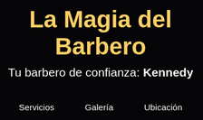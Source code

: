 <!DOCTYPE html>
<html lang="es">
<head>
  <meta charset="UTF-8" />
  <meta name="viewport" content="width=device-width, initial-scale=1.0" />
  <title>La Magia del Barbero</title>
  <style>
    /* ---------------- Reset & Variables ---------------- */
    * { box-sizing: border-box; margin:0; padding:0; }
    html, body { width:100%; height:100%; overflow-x:hidden; font-family: 'Poppins', sans-serif; background:#050407; color:#fff; }
    a { text-decoration:none; color:inherit; }
    img { display:block; width:100%; }

    /* ---------------- Animations ---------------- */
    @keyframes fadeIn { from {opacity:0;} to {opacity:1;} }
    @keyframes fadeUp { from { opacity:0; transform: translateY(30px);} to {opacity:1; transform:translateY(0);} }
    @keyframes shine { 0% {left:-50%;} 50% {left:150%;} 100% {left:150%;} }

    .reveal { opacity:0; transform: translateY(30px); transition: all .7s ease-in-out; }
    .reveal.visible { opacity:1; transform: none; }

    /* ---------------- Header (Hero) ---------------- */
    header { display:flex; flex-direction: column; align-items: center; justify-content:center; height:100vh; background: url('https://source.unsplash.com/1600x900/?barber-shop') center/cover no-repeat; text-align: center; position: relative; }
    header:after { content:''; position:absolute; inset:0; background: rgba(0,0,0,0.5); }
    header h1, header p, header nav { position: relative; z-index:1; }
    header h1 { font-size:3em; color:#ffd166; animation: fadeIn 1s ease forwards; }
    header p { font-size:1.5em; margin-top:10px; color:#fff; animation: fadeIn 1.5s ease forwards; }
    header nav { margin-top:20px; animation: fadeIn 2s ease forwards; }
    header nav a { margin:0 15px; font-size:1.1em; color:#fff; padding:8px 12px; border-radius:6px; transition: 0.3s; }
    header nav a:hover { background:rgba(255,255,255,0.1); }

    /* ---------------- Sección Sobre mí ---------------- */
    #sobre { padding:60px 20px; display:flex; align-items:center; gap:40px; background:#0b0b0b; }
    #sobre img { width:300px; border-radius:15px; box-shadow: 0 8px 24px rgba(255,209,102,0.5); }
    #sobre .texto { flex:1; }
    #sobre .texto h2 { font-size:2em; color:#ffd166; margin-bottom:10px; }
    #sobre .texto p { font-size:1.1em; line-height:1.6; }

    /* ---------------- Servicios ---------------- */
    #servicios { padding:60px 20px; }
    #servicios h2 { font-size:2em; color:#ffd166; text-align:center; margin-bottom:30px; }
    .servicios { display:grid; grid-template-columns: repeat(auto-fit,minmax(260px,1fr)); gap:20px; }
    .servicio { background:#111; border-radius:12px; overflow:hidden; position:relative; opacity:0; transform: translateY(30px); transition: 0.5s; }
    .servicio.visible { opacity:1; transform:none; }
    .servicio img { height:180px; object-fit:cover; }
    .servicio .info { padding:20px; }
    .servicio .info h3 { color: #ffd166; margin-bottom:8px; }
    .servicio .info p { font-size:1em;  }
    .btn { display:inline-block; padding:10px 16px; margin-top:12px; background:#ffd166; color:#111; border-radius:8px; font-weight:bold; position:relative; overflow:hidden; }
    .btn::after { content:''; position:absolute; top:0; left:-100%; width:50%; height:100%; background:rgba(255,255,255,0.4); transform: skewX(-20deg); transition:0.7s; }
    .btn:hover::after { left:200%; }

    /* ---------------- Galería con Lightbox Simulado ---------------- */
    #galeria { padding:60px 20px; background:#0b0b0b; }
    #galeria h2 { font-size:2em; color:#ffd166; text-align:center; margin-bottom:30px; }
    .galeria { display:grid; grid-template-columns:repeat(auto-fit,minmax(200px,1fr)); gap:20px; }
    .galeria figure { cursor:pointer; position:relative; overflow:hidden; }
    .galeria figure img { width:100%; height:150px; object-fit:cover; filter: brightness(0.9); transition:0.5s; }
    .galeria figure:hover img { filter: brightness(1.1); transform:scale(1.05); }
    .galeria figcaption { position:absolute; bottom:8px; left:8px; background:rgba(0,0,0,0.5); padding:6px 8px; font-size:0.9em; color:#ffd166; }

    /* ---------------- Testimonios Slider Simulado ---------------- */
    #testimonios { padding:60px 20px; }
    #testimonios h2 { font-size:2em; color:#ffd166; text-align:center; margin-bottom:30px; }
    .testimonios { display:flex; overflow-x:auto; gap:20px; padding-bottom:10px; }
    .testimonio { min-width:300px; background:#111; border-radius:12px; padding:20px; box-shadow: 0 4px 16px rgba(0,0,0,0.6); flex-shrink:0; position:relative; }
    .testimonio p { font-style:italic; margin-bottom:12px; }
    .testimonio strong { display:block; color:#ffd166; text-align:right; }

    /* ---------------- Ubicación ---------------- */
    #ubicacion { padding:60px 20px; }
    #ubicacion h2 { font-size:2em; color:#ffd166; text-align:center; margin-bottom:30px; }
    .mapa { border-radius:12px; overflow:hidden; box-shadow:0 4px 16px rgba(0,0,0,0.6); }

    /* ---------------- Footer ---------------- */
    footer { background:#0b0b0b; padding:40px 20px; text-align:center; }
    footer .hora { margin-bottom:20px; font-size:1em; color:#bbb; }
    .creditos { display:inline-flex; align-items:center; gap:10px; }
    .creditos a img { width:40px; height:40px; filter: invert(1); transition:0.3s; }
    .creditos a:hover img { transform:scale(1.2) rotate(10deg); filter:drop-shadow(0 0 8px gold); }

  </style>
</head>
<body>
  <!-- Hero -->
  <header>
    <h1>La Magia del Barbero</h1>
    <p>Tu barbero de confianza: <strong>Kennedy</strong></p>
    <nav><a href="#servicios">Servicios</a><a href="#galeria">Galería</a><a href="#ubicacion">Ubicación</a></nav>
  </header>

  <!-- Sobre mí -->
  <section id="sobre" class="reveal">
    <img src="https://source.unsplash.com/400x400/?barber,portrait" alt="Kennedy - Barbero" />
    <div class="texto">
      <h2>Sobre Kennedy</h2>
      <p>Con más de 5 años de experiencia, Kennedy es un experto en cortes modernos, fades impecables y diseños con navaja. Su pasión por el estilo y atención al detalle lo convierten en uno de los barberos más recomendados de la ciudad.</p>
    </div>
  </section>

  <!-- Servicios -->
  <section id="servicios">
    <h2 class="reveal">Servicios de Kennedy</h2>
    <div class="servicios">
      <div class="servicio reveal"><img src="https://source.unsplash.com/400x300/?barber,fade" alt="Fade Moderno"><div class="info"><h3>Fade Moderno</h3><p>Transiciones limpias y acabados modernos que resaltan tu estilo.</p><a href="#ubicacion" class="btn">Agendar</a></div></div>
      <div class="servicio reveal"><img src="https://source.unsplash.com/400x300/?beard,barber" alt="Barba Perfilada"><div class="info"><h3>Barba Perfilada</h3><p>Recorte de barba preciso, perfilado y estilo impecable.</p><a href="#ubicacion" class="btn">Agendar</a></div></div>
      <div class="servicio reveal"><img src="https://source.unsplash.com/400x300/?barber,classic" alt="Corte Clásico"><div class="info"><h3>Corte Clásico</h3><p>Estilo tradicional y elegante, con un acabado profesional.</p><a href="#ubicacion" class="btn">Agendar</a></div></div>
      <div class="servicio reveal"><img src="https://source.unsplash.com/400x300/?haircut,modern" alt="Corte Moderno"><div class="info"><h3>Corte Moderno</h3><p>Diseños contemporáneos adaptados a tu personalidad.</p><a href="#ubicacion" class="btn">Agendar</a></div></div>
    </div>
  </section>

  <!-- Galería -->
  <section id="galeria">
    <h2 class="reveal">Galería de Trabajos Reales</h2>
    <div class="galeria">
      <figure class="reveal"><img src="https://images.unsplash.com/photo-1591012911205-4f46a4b9f1f9?auto=format&fit=crop&w=800" alt="Antes y Después 1"><figcaption>Antes y Después 1</figcaption></figure>
      <figure class="reveal"><img src="https://images.unsplash.com/photo-1628515174184-1b8b5a0e4b25?auto=format&fit=crop&w=800" alt="Antes y Después 2"><figcaption>Antes y Después 2</figcaption></figure>
      <figure class="reveal"><img src="https://images.unsplash.com/photo-1524504388940-b1c1722653e1?auto=format&fit=crop&w=800" alt="Corte Detallado"><figcaption>Corte Detallado</figcaption></figure>
      <figure class="reveal"><img src="https://images.unsplash.com/photo-1544005313-94ddf0286df2?auto=format&fit=crop&w=800" alt="Fade Completo"><figcaption>Fade Completo</figcaption></figure>
    </div>
  </section>

  <!-- Testimonios -->
  <section id="testimonios">
    <h2 class="reveal">Opiniones de Clientes</h2>
    <div class="testimonios">
      <div class="testimonio reveal"><p>"¡Increíble corte! Kennedy sabe lo que hace."</p><strong>– Juan P.</strong></div>
      <div class="testimonio reveal"><p>"Profesional y detallista, siempre salgo satisfecho."</p><strong>– Carlos M.</strong></div>
      <div class="testimonio reveal"><p>"El mejor fade que he tenido."</p><strong>– Miguel L.</strong></div>
    </div>
  </section>

  <!-- Ubicación -->
  <section id="ubicacion">
    <h2 class="reveal">Ubicación</h2>
    <div class="mapa reveal">
      <iframe src="https://maps.app.goo.gl/5um9wS8RcRro1foS7?g_st=ac" allowfullscreen loading="lazy"></iframe>
    </div>
  </section>

  <!-- Footer -->
  <footer>
    <div class="hora">Horario: Lun–Sáb 9:00 – 21:00</div>
    <div class="creditos">
      <p>Diseñado por <strong>AnthZz Berrocal</strong></p>
      <a href="https://github.com/BerMatMods" target="_blank">
        <img src="https://cdn-icons-png.flaticon.com/512/25/25231.png" alt="GitHub" />
      </a>
    </div>
  </footer>

  <!-- Scroll Reveal Script -->
  <script>
    document.addEventListener('DOMContentLoaded', () => {
      const reveals = document.querySelectorAll('.reveal');
      const observer = new IntersectionObserver((entries) => {
        entries.forEach(entry => {
          if (entry.isIntersecting) {
            entry.target.classList.add('visible');
            observer.unobserve(entry.target);
          }
        });
      }, { threshold: 0.2 });
      reveals.forEach(el => observer.observe(el));
    });
  </script>
</body>
</html>
